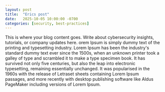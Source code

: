 ```yaml
---
layout: post
title:  "Erics post"
date:   2025-10-05 10:00:00 -0700
categories: [security, best-practices]
---
```


This is where your blog content goes. Write about cybersecurity insights, tutorials, or company updates here. orem Ipsum is simply dummy text of the printing and typesetting industry. Lorem Ipsum has been the industry's standard dummy text ever since the 1500s, when an unknown printer took a galley of type and scrambled it to make a type specimen book. It has survived not only five centuries, but also the leap into electronic typesetting, remaining essentially unchanged. It was popularised in the 1960s with the release of Letraset sheets containing Lorem Ipsum passages, and more recently with desktop publishing software like Aldus PageMaker including versions of Lorem Ipsum.